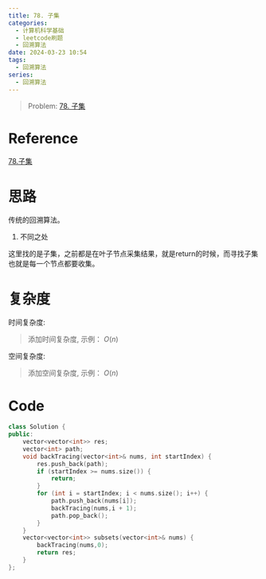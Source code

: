```yaml
---
title: 78. 子集
categories:
  - 计算机科学基础
  - leetcode刷题
  - 回溯算法
date: 2024-03-23 10:54
tags:
  - 回溯算法
series:
  - 回溯算法
---
```


> Problem: [78. 子集](https://leetcode.cn/problems/subsets/description/)

# Reference

[78.子集](https://www.programmercarl.com/0078.%E5%AD%90%E9%9B%86.html)

# 思路

传统的回溯算法。

1. 不同之处

这里找的是子集，之前都是在叶子节点采集结果，就是return的时候，而寻找子集也就是每一个节点都要收集。

# 复杂度

时间复杂度:
> 添加时间复杂度, 示例： $O(n)$

空间复杂度:
> 添加空间复杂度, 示例： $O(n)$



# Code
```C++ []
class Solution {
public:
    vector<vector<int>> res;
    vector<int> path;
    void backTracing(vector<int>& nums, int startIndex) {
        res.push_back(path);
        if (startIndex >= nums.size()) {
            return;
        }
        for (int i = startIndex; i < nums.size(); i++) {
            path.push_back(nums[i]);
            backTracing(nums,i + 1);
            path.pop_back();
        }
    }
    vector<vector<int>> subsets(vector<int>& nums) {
        backTracing(nums,0);
        return res;
    }
};
```
  
